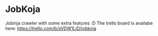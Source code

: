 # JobKoja
Jobinja crawler with some extra features :D
The trello board is availabe here: https://trello.com/b/sVDW1LjD/jobkoja
